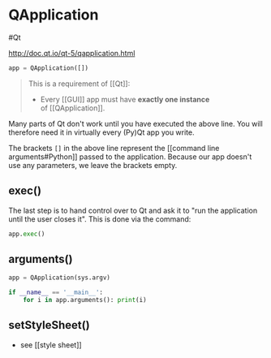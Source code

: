 # QApplication
#Qt

http://doc.qt.io/qt-5/qapplication.html

```py
app = QApplication([])
```

> This is a requirement of [[Qt]]:
> - Every [[GUI]] app must have **exactly one instance** of [[QApplication]].

Many parts of Qt don't work until you have executed the above line.
You will therefore need it in virtually every (Py)Qt app you write.

The brackets `[]` in the above line represent the [[command line arguments#Python]] passed to the application. Because our app doesn't use any parameters, we leave the brackets empty.

## exec()

The last step is to hand control over to Qt and ask it to "run the application until the user closes it". This is done via the command:

```py
app.exec()
```

## arguments()

```py
app = QApplication(sys.argv)

if __name__ == '__main__':
	for i in app.arguments(): print(i)
```

## setStyleSheet()

- see [[style sheet]]